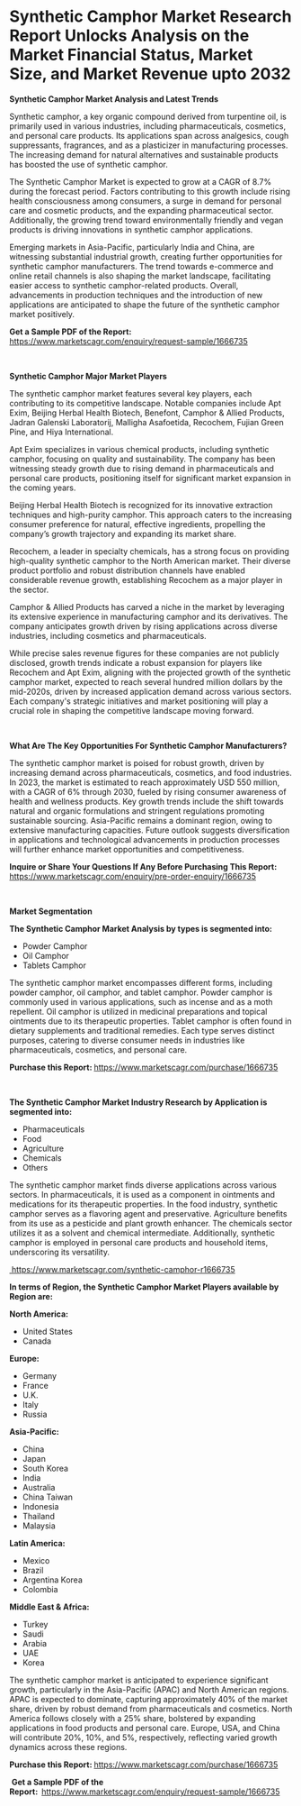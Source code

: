 <p><h1>Synthetic Camphor Market Research Report Unlocks Analysis on the Market Financial Status, Market Size, and Market Revenue upto 2032</h1></p><p><strong>Synthetic Camphor Market Analysis and Latest Trends</strong></p>
<p><p>Synthetic camphor, a key organic compound derived from turpentine oil, is primarily used in various industries, including pharmaceuticals, cosmetics, and personal care products. Its applications span across analgesics, cough suppressants, fragrances, and as a plasticizer in manufacturing processes. The increasing demand for natural alternatives and sustainable products has boosted the use of synthetic camphor.</p><p>The Synthetic Camphor Market is expected to grow at a CAGR of 8.7% during the forecast period. Factors contributing to this growth include rising health consciousness among consumers, a surge in demand for personal care and cosmetic products, and the expanding pharmaceutical sector. Additionally, the growing trend toward environmentally friendly and vegan products is driving innovations in synthetic camphor applications. </p><p>Emerging markets in Asia-Pacific, particularly India and China, are witnessing substantial industrial growth, creating further opportunities for synthetic camphor manufacturers. The trend towards e-commerce and online retail channels is also shaping the market landscape, facilitating easier access to synthetic camphor-related products. Overall, advancements in production techniques and the introduction of new applications are anticipated to shape the future of the synthetic camphor market positively.</p></p>
<p><strong>Get a Sample PDF of the Report:&nbsp;</strong> <a href="https://www.marketscagr.com/enquiry/request-sample/1666735?utm_campaign=3670&utm_medium=2&utm_source=Github&utm_content=ia&utm_term=16042025&utm_id=synthetic-camphor">https://www.marketscagr.com/enquiry/request-sample/1666735</a></p>
<p>&nbsp;</p>
<p><strong>Synthetic Camphor Major Market Players</strong></p>
<p><p>The synthetic camphor market features several key players, each contributing to its competitive landscape. Notable companies include Apt Exim, Beijing Herbal Health Biotech, Benefont, Camphor & Allied Products, Jadran Galenski Laboratorij, Malligha Asafoetida, Recochem, Fujian Green Pine, and Hiya International.</p><p>Apt Exim specializes in various chemical products, including synthetic camphor, focusing on quality and sustainability. The company has been witnessing steady growth due to rising demand in pharmaceuticals and personal care products, positioning itself for significant market expansion in the coming years.</p><p>Beijing Herbal Health Biotech is recognized for its innovative extraction techniques and high-purity camphor. This approach caters to the increasing consumer preference for natural, effective ingredients, propelling the company’s growth trajectory and expanding its market share.</p><p>Recochem, a leader in specialty chemicals, has a strong focus on providing high-quality synthetic camphor to the North American market. Their diverse product portfolio and robust distribution channels have enabled considerable revenue growth, establishing Recochem as a major player in the sector.</p><p>Camphor & Allied Products has carved a niche in the market by leveraging its extensive experience in manufacturing camphor and its derivatives. The company anticipates growth driven by rising applications across diverse industries, including cosmetics and pharmaceuticals.</p><p>While precise sales revenue figures for these companies are not publicly disclosed, growth trends indicate a robust expansion for players like Recochem and Apt Exim, aligning with the projected growth of the synthetic camphor market, expected to reach several hundred million dollars by the mid-2020s, driven by increased application demand across various sectors. Each company's strategic initiatives and market positioning will play a crucial role in shaping the competitive landscape moving forward.</p></p>
<p>&nbsp;</p>
<p><strong>What Are The Key Opportunities For Synthetic Camphor Manufacturers?</strong></p>
<p><p>The synthetic camphor market is poised for robust growth, driven by increasing demand across pharmaceuticals, cosmetics, and food industries. In 2023, the market is estimated to reach approximately USD 550 million, with a CAGR of 6% through 2030, fueled by rising consumer awareness of health and wellness products. Key growth trends include the shift towards natural and organic formulations and stringent regulations promoting sustainable sourcing. Asia-Pacific remains a dominant region, owing to extensive manufacturing capacities. Future outlook suggests diversification in applications and technological advancements in production processes will further enhance market opportunities and competitiveness.</p></p>
<p><strong>Inquire or Share Your Questions If Any Before Purchasing This Report:</strong> <a href="https://www.marketscagr.com/enquiry/pre-order-enquiry/1666735?utm_campaign=3670&utm_medium=2&utm_source=Github&utm_content=ia&utm_term=16042025&utm_id=synthetic-camphor">https://www.marketscagr.com/enquiry/pre-order-enquiry/1666735</a></p>
<p>&nbsp;</p>
<p><strong>Market Segmentation</strong></p>
<p><strong>The Synthetic Camphor Market Analysis by types is segmented into:</strong></p>
<p><ul><li>Powder Camphor</li><li>Oil Camphor</li><li>Tablets Camphor</li></ul></p>
<p><p>The synthetic camphor market encompasses different forms, including powder camphor, oil camphor, and tablet camphor. Powder camphor is commonly used in various applications, such as incense and as a moth repellent. Oil camphor is utilized in medicinal preparations and topical ointments due to its therapeutic properties. Tablet camphor is often found in dietary supplements and traditional remedies. Each type serves distinct purposes, catering to diverse consumer needs in industries like pharmaceuticals, cosmetics, and personal care.</p></p>
<p><strong>Purchase this Report:&nbsp;</strong><a href="https://www.marketscagr.com/purchase/1666735?utm_campaign=3670&utm_medium=2&utm_source=Github&utm_content=ia&utm_term=16042025&utm_id=synthetic-camphor">https://www.marketscagr.com/purchase/1666735</a></p>
<p>&nbsp;</p>
<p><strong>The Synthetic Camphor Market Industry Research by Application is segmented into:</strong></p>
<p><ul><li>Pharmaceuticals</li><li>Food</li><li>Agriculture</li><li>Chemicals</li><li>Others</li></ul></p>
<p><p>The synthetic camphor market finds diverse applications across various sectors. In pharmaceuticals, it is used as a component in ointments and medications for its therapeutic properties. In the food industry, synthetic camphor serves as a flavoring agent and preservative. Agriculture benefits from its use as a pesticide and plant growth enhancer. The chemicals sector utilizes it as a solvent and chemical intermediate. Additionally, synthetic camphor is employed in personal care products and household items, underscoring its versatility.</p></p>
<p><a href="https://www.marketscagr.com/synthetic-camphor-r1666735?utm_campaign=3670&utm_medium=2&utm_source=Github&utm_content=ia&utm_term=16042025&utm_id=synthetic-camphor">&nbsp;https://www.marketscagr.com/synthetic-camphor-r1666735</a></p>
<p><strong>In terms of Region, the Synthetic Camphor Market Players available by Region are:</strong></p>
<p>
    <p> <strong> North America: </strong>
        <ul>
            <li>United States</li>
            <li>Canada</li>
        </ul>
        </p> 
    <p> <strong> Europe: </strong>
        <ul>
            <li>Germany</li>
            <li>France</li>
            <li>U.K.</li>
            <li>Italy</li>
            <li>Russia</li>
        </ul>
        </p> 
    <p> <strong> Asia-Pacific: </strong>
        <ul>
            <li>China</li>
            <li>Japan</li>
            <li>South Korea</li>
            <li>India</li>
            <li>Australia</li>
            <li>China Taiwan</li>
            <li>Indonesia</li>
            <li>Thailand</li>
            <li>Malaysia</li>
        </ul>
        </p> 
    <p> <strong> Latin America: </strong>
        <ul>
            <li>Mexico</li>
            <li>Brazil</li>
            <li>Argentina Korea</li>
            <li>Colombia</li>
        </ul>
        </p> 
    <p> <strong> Middle East & Africa: </strong>
        <ul>
            <li>Turkey</li>
            <li>Saudi</li>
            <li>Arabia</li>
            <li>UAE</li>
            <li>Korea</li>
        </ul>
    </p>
    </p>
<p><p>The synthetic camphor market is anticipated to experience significant growth, particularly in the Asia-Pacific (APAC) and North American regions. APAC is expected to dominate, capturing approximately 40% of the market share, driven by robust demand from pharmaceuticals and cosmetics. North America follows closely with a 25% share, bolstered by expanding applications in food products and personal care. Europe, USA, and China will contribute 20%, 10%, and 5%, respectively, reflecting varied growth dynamics across these regions.</p></p>
<p><strong>Purchase this Report: </strong><a href="https://www.marketscagr.com/purchase/1666735?utm_campaign=3670&utm_medium=2&utm_source=Github&utm_content=ia&utm_term=16042025&utm_id=synthetic-camphor">https://www.marketscagr.com/purchase/1666735</a></p>
<p>&nbsp;<strong>Get a Sample PDF of the Report:&nbsp;&nbsp;</strong><a href="https://www.marketscagr.com/enquiry/request-sample/1666735?utm_campaign=3670&utm_medium=2&utm_source=Github&utm_content=ia&utm_term=16042025&utm_id=synthetic-camphor">https://www.marketscagr.com/enquiry/request-sample/1666735</a></p>
<p><strong></strong></p>
<p><p></p><p></p><p></p></p>